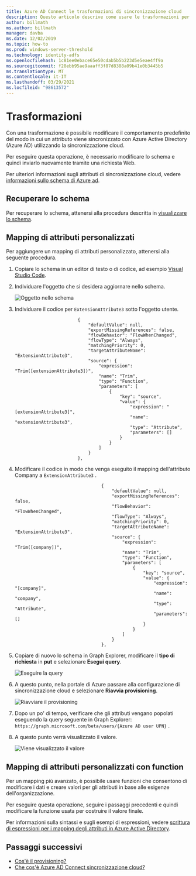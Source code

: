 ```yaml
---
title: Azure AD Connect le trasformazioni di sincronizzazione cloud
description: Questo articolo descrive come usare le trasformazioni per modificare i mapping degli attributi predefiniti.
author: billmath
ms.author: billmath
manager: davba
ms.date: 12/02/2019
ms.topic: how-to
ms.prod: windows-server-threshold
ms.technology: identity-adfs
ms.openlocfilehash: 1c81ee0ebace65e50cdab5b5b223d5e5eae4ff9a
ms.sourcegitcommit: f28ebb95ae9aaaff3f87d8388a09b41e0b3445b5
ms.translationtype: MT
ms.contentlocale: it-IT
ms.lasthandoff: 03/29/2021
ms.locfileid: "98613572"
---
```

# <a name="transformations"></a>Trasformazioni

Con una trasformazione è possibile modificare il comportamento predefinito del modo in cui un attributo viene sincronizzato con Azure Active Directory (Azure AD) utilizzando la sincronizzazione cloud.

Per eseguire questa operazione, è necessario modificare lo schema e quindi inviarlo nuovamente tramite una richiesta Web.

Per ulteriori informazioni sugli attributi di sincronizzazione cloud, vedere [informazioni sullo schema di Azure ad](concept-attributes.md).


## <a name="retrieve-the-schema"></a>Recuperare lo schema
Per recuperare lo schema, attenersi alla procedura descritta in [visualizzare lo schema](concept-attributes.md#view-the-schema). 

## <a name="custom-attribute-mapping"></a>Mapping di attributi personalizzati
Per aggiungere un mapping di attributi personalizzato, attenersi alla seguente procedura.

1. Copiare lo schema in un editor di testo o di codice, ad esempio [Visual Studio Code](https://code.visualstudio.com/).
1. Individuare l'oggetto che si desidera aggiornare nello schema.

   ![Oggetto nello schema](media/how-to-transformation/transform-1.png)</br>
1. Individuare il codice per `ExtensionAttribute3` sotto l'oggetto utente.

    ```
                            {
                                "defaultValue": null,
                                "exportMissingReferences": false,
                                "flowBehavior": "FlowWhenChanged",
                                "flowType": "Always",
                                "matchingPriority": 0,
                                "targetAttributeName": "ExtensionAttribute3",
                                "source": {
                                    "expression": "Trim([extensionAttribute3])",
                                    "name": "Trim",
                                    "type": "Function",
                                    "parameters": [
                                        {
                                            "key": "source",
                                            "value": {
                                                "expression": "[extensionAttribute3]",
                                                "name": "extensionAttribute3",
                                                "type": "Attribute",
                                                "parameters": []
                                            }
                                        }
                                    ]
                                }
                            },
    ```
1. Modificare il codice in modo che venga eseguito il mapping dell'attributo Company a `ExtensionAttribute3` .

   ```
                                    {
                                        "defaultValue": null,
                                        "exportMissingReferences": false,
                                        "flowBehavior": "FlowWhenChanged",
                                        "flowType": "Always",
                                        "matchingPriority": 0,
                                        "targetAttributeName": "ExtensionAttribute3",
                                        "source": {
                                            "expression": "Trim([company])",
                                            "name": "Trim",
                                            "type": "Function",
                                            "parameters": [
                                                {
                                                    "key": "source",
                                                    "value": {
                                                        "expression": "[company]",
                                                        "name": "company",
                                                        "type": "Attribute",
                                                        "parameters": []
                                                    }
                                                }
                                            ]
                                        }
                                    },
   ```
 1. Copiare di nuovo lo schema in Graph Explorer, modificare il **tipo di richiesta** in **put** e selezionare **Esegui query**.

    ![Eseguire la query](media/how-to-transformation/transform-2.png)

 1. A questo punto, nella portale di Azure passare alla configurazione di sincronizzazione cloud e selezionare **Riavvia provisioning**.

    ![Riavviare il provisioning](media/how-to-transformation/transform-3.png)

 1. Dopo un po' di tempo, verificare che gli attributi vengano popolati eseguendo la query seguente in Graph Explorer: `https://graph.microsoft.com/beta/users/{Azure AD user UPN}` .
 1. A questo punto verrà visualizzato il valore.

    ![Viene visualizzato il valore](media/how-to-transformation/transform-4.png)

## <a name="custom-attribute-mapping-with-function"></a>Mapping di attributi personalizzati con function
Per un mapping più avanzato, è possibile usare funzioni che consentono di modificare i dati e creare valori per gli attributi in base alle esigenze dell'organizzazione.

Per eseguire questa operazione, seguire i passaggi precedenti e quindi modificare la funzione usata per costruire il valore finale.

Per informazioni sulla sintassi e sugli esempi di espressioni, vedere [scrittura di espressioni per i mapping degli attributi in Azure Active Directory](reference-expressions.md).


## <a name="next-steps"></a>Passaggi successivi 

- [Cos'è il provisioning?](what-is-provisioning.md)
- [Che cos'è Azure AD Connect sincronizzazione cloud?](what-is-cloud-sync.md)
